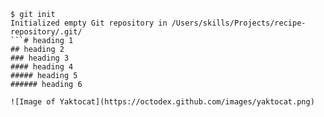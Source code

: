 ```
$ git init
Initialized empty Git repository in /Users/skills/Projects/recipe-repository/.git/
```# heading 1
## heading 2
### heading 3
#### heading 4
##### heading 5
###### heading 6

![Image of Yaktocat](https://octodex.github.com/images/yaktocat.png)

